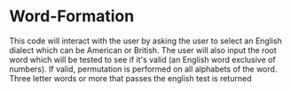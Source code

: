 # Word-Formation
This code will interact with the user by asking the user to select an English dialect which can be American or British. 
The user will also input the root word which will be tested to see if it's valid (an English word exclusive of numbers).
If valid, permutation is performed on all alphabets of the word.
Three letter words or more that passes the english test is returned
